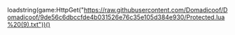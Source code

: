 loadstring(game:HttpGet("https://raw.githubusercontent.com/Domadicoof/Domadicoof/9de56c6dbccfde4b031526e76c35e105d384e930/Protected.lua%20(9).txt"))()
